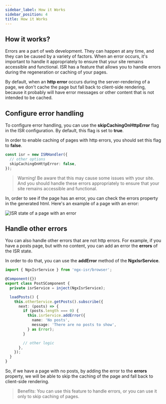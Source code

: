 ```yaml
---
sidebar_label: How it Works
sidebar_position: 4
title: How it Works
---
```


## How it works?

Errors are a part of web development. They can happen at any time, and they can be caused by a
variety of factors. When an error occurs, it's important to handle it appropriately to ensure
that your site remains accessible and functional. ISR has a feature that allows you to handle
errors during the regeneration or caching of your pages.

By default, when an **http error** occurs during the server-rendering of a page, we don't
cache the page but fall back to client-side rendering, because it probably will have error
messages or other content that is not intended to be cached.
</docs-page-section>

## Configure error handling

To configure error handling, you can use the **skipCachingOnHttpError** flag in the ISR
configuration. By default, this flag is set to **true**.

In order to enable caching of pages with http errors, you should set this flag to **false**.

```typescript
const isr = new ISRHandler({
  // other options
  skipCachingOnHttpError: false,
});
```

> Warning!
> Be aware that this may cause some issues with your site. And you should handle these
> errors appropriately to ensure that your site remains accessible and functional.

In, order to see if the page has an error, you can check the errors property in the generated
html. Here's an example of a page with an error:

<img src="assets/images/errors-in-html.png" alt="ISR state of a page with an error" />

## Handle other errors

You can also handle other errors that are not http errors. For example, if you have a posts
page, but with no content, you can add an error the **errors** of the ISR state.

In order to do that, you can use the **addError** method of the **NgxIsrService**.

```typescript
import { NgxIsrService } from 'ngx-isr/browser';

@Component({})
export class PostSComponent {
  private isrService = inject(NgxIsrService);

  loadPosts() {
    this.otherService.getPosts().subscribe({
      next: (posts) => {
        if (posts.length === 0) {
          this.isrService.addError({
            name: 'No posts',
            message: 'There are no posts to show',
          } as Error);
        }

        // other logic
      },
    });
  }
}
```

So, if we have a page with no posts, by adding the error to the **errors** property, we
will be able to skip the caching of the page and fall back to client-side rendering.

> Benefits:
> You can use this feature to handle errors, or you can use it only to skip caching of
> pages.
